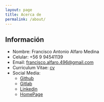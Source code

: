 ```yaml
---
layout: page
title: Acerca de 
permalink: /about/
---
```


## Información

- Nombre: Francisco Antonio Alfaro Medina
- Celular: +56 9 94541139
- Email: francisco.alfaro.496@gmail.com
- Curriculum Vitae: [cv](https://gitlab.com/FAAM/curriculum_vitae/-/jobs/artifacts/master/browse?job=generate_pdf)
- Social Media:
  - [Github](https://github.com/fralfaro)
  - [Gitlab](https://gitlab.com/FAAM)
  - [Linkedin](https://www.linkedin.com/in/faam/)
  - [HomePage](https://faam.gitlab.io/mkdocs/)

  

